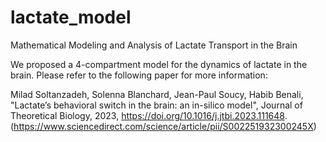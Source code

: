 # lactate_model
 Mathematical Modeling and Analysis of Lactate Transport in the Brain

We proposed a 4-compartment model for the dynamics of lactate in the brain. Please refer to the following paper for more information:

Milad Soltanzadeh, Solenna Blanchard, Jean-Paul Soucy, Habib Benali, "Lactate’s behavioral switch in the brain: an in-silico model", Journal of Theoretical Biology, 2023, https://doi.org/10.1016/j.jtbi.2023.111648. (https://www.sciencedirect.com/science/article/pii/S002251932300245X)
